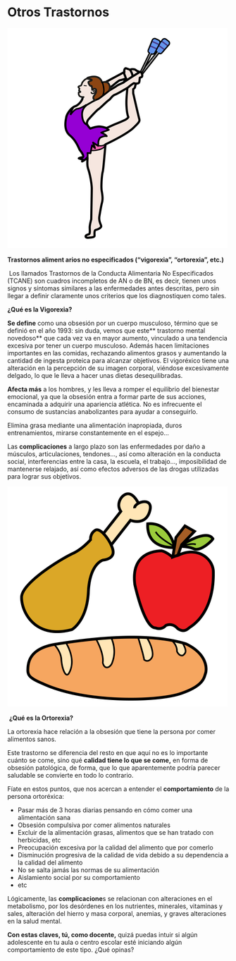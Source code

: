 # Otros Trastornos


![Fig.4.6. Gimnasia. Sergio Palao. ARASAAC. CC BY-NC-SA](img/M4_6.png)




**Trastornos aliment arios no especificados (“vigorexia”, “ortorexia”, etc.)**

 Los llamados Trastornos de la Conducta Alimentaria No Especificados (TCANE) son cuadros incompletos de AN o de BN, es decir, tienen unos signos y síntomas similares a las enfermedades antes descritas, pero sin llegar a definir claramente unos criterios que los diagnostiquen como tales.

**¿Qué es la Vigorexia?**

**Se define** como una obsesión por un cuerpo musculoso, término que se definió en el año 1993: sin duda, vemos que este** trastorno mental novedoso** que cada vez va en mayor aumento, vinculado a una tendencia excesiva por tener un cuerpo musculoso. Además hacen limitaciones importantes en las comidas, rechazando alimentos grasos y aumentando la cantidad de ingesta proteica para alcanzar objetivos. El vigoréxico tiene una alteración en la percepción de su imagen corporal, viéndose excesivamente delgado, lo que le lleva a hacer unas dietas desequilibradas.

**Afecta más** a los hombres, y les lleva a romper el equilibrio del bienestar emocional, ya que la obsesión entra a formar parte de sus acciones, encaminada a adquirir una apariencia atlética. No es infrecuente el consumo de sustancias anabolizantes para ayudar a conseguirlo.

Elimina grasa mediante una alimentación inapropiada, duros entrenamientos, mirarse constantemente en el espejo...

Las **complicaciones** a largo plazo son las enfermedades por daño a músculos, articulaciones, tendones..., así como alteración en la conducta social, interferencias entre la casa, la escuela, el trabajo..., imposibilidad de mantenerse relajado, así como efectos adversos de las drogas utilizadas para lograr sus objetivos.


![Fig.4.7. Comida. Sergio Palao. ARASAAC. CC BY-NC-SA](img/M4_7.png)




 **¿Qué es la Ortorexia?**

La ortorexia hace relación a la obsesión que tiene la persona por comer alimentos sanos.

Este trastorno se diferencia del resto en que aquí no es lo importante cuánto se come, sino qué **calidad tiene lo que se come,** en forma de obsesión patológica, de forma, que lo que aparentemente podría parecer saludable se convierte en todo lo contrario.

Fíate en estos puntos, que nos acercan a entender el **comportamiento** de la persona ortoréxica:

*   Pasar más de 3 horas diarias pensando en cómo comer una alimentación sana
*   Obsesión compulsiva por comer alimentos naturales
*   Excluir de la alimentación grasas, alimentos que se han tratado con herbicidas, etc 
*   Preocupación excesiva por la calidad del alimento que por comerlo
*   Disminución progresiva de la calidad de vida debido a su dependencia a la calidad del alimento
*   No se salta jamás las normas de su alimentación
*   Aislamiento social por su comportamiento
*   etc

Lógicamente, las **complicacione**s se relacionan con alteraciones en el metabolismo, por los desórdenes en los nutrientes, minerales, vitaminas y sales, alteración del hierro y masa corporal, anemias, y graves alteraciones en la salud mental.

**Con estas claves, tú, como docente,** quizá puedas intuir si algún adolescente en tu aula o centro escolar esté iniciando algún comportamiento de este tipo. ¿Qué opinas?

<!-- ## Pregunta Verdadero-Falso

<quiz name=""><question><p>Respecto a la ortorexia:un docente no se puede dar cuenta de que uno de sus alumnos adolescentes tiene este trastorno mental, ya qu es típico que la mayor parte de nuestros jóvenes hagan una vida sana, con ejercicio y buena comida. Todas las personas que son modelos serían ortoréxicas</p><answer>Verdadero</answer><answer correct>Falso</answer></question></quiz> -->

